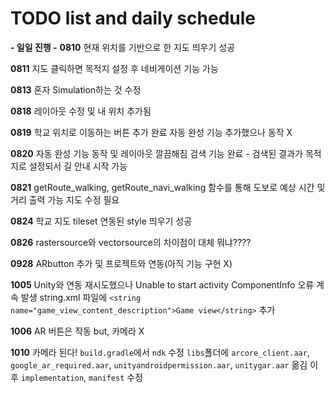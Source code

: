 # TODO list and daily schedule

**- 일일 진행 -**
**0810**
현재 위치를 기반으로 한 지도 띄우기 성공

**0811**
지도 클릭하면 목적지 설정 후 네비게이션 기능 가능

**0813**
혼자 Simulation하는 것 수정

**0818**
레이아웃 수정 및 내 위치 추가됨

**0819**
학교 위치로 이동하는 버튼 추가 완료
자동 완성 기능 추가했으나 동작 X

**0820**
자동 완성 기능 동작 및 레이아웃 깔끔해짐
검색 기능 완료 - 검색된 결과가 목적지로 설정되서 길 안내 시작 가능

**0821**
getRoute_walking, getRoute_navi_walking 함수를 통해 도보로 예상 시간 및 거리 출력 가능
지도 수정 필요

**0824**
학교 지도 tileset 연동된 style 띄우기 성공

**0826**
rastersource와 vectorsource의 차이점이 대체 뭐냐????

**0928**
ARbutton 추가 및 프로젝트와 연동(아직 기능 구현 X)

**1005**
Unity와 연동 재시도했으나 Unable to start activity ComponentInfo 오류 계속 발생
string.xml 파일에 `<string name="game_view_content_description">Game view</string>` 추가

**1006**
AR 버튼은 작동 but, 카메라 X

**1010**
카메라 된다!
`build.gradle`에서 `ndk` 수정
`libs`폴더에 `arcore_client.aar`, `google_ar_required.aar`, `unityandroidpermission.aar`, `unitygar.aar` 옮김
이후 `implementation`, `manifest` 수정